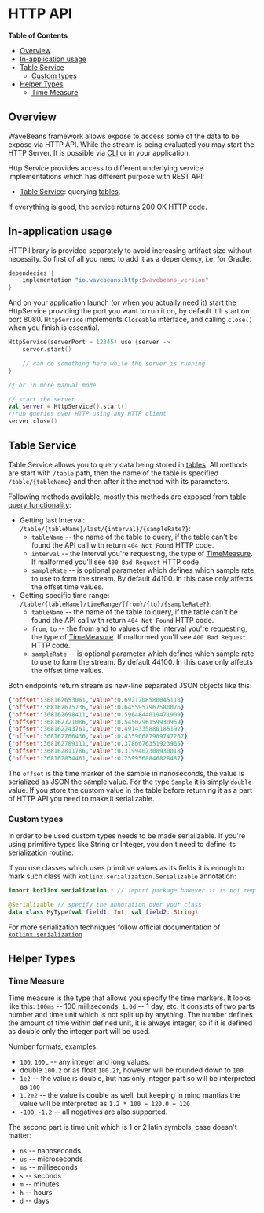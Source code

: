 # HTTP API

<!-- START doctoc generated TOC please keep comment here to allow auto update -->
<!-- DON'T EDIT THIS SECTION, INSTEAD RE-RUN doctoc TO UPDATE -->
**Table of Contents**

- [Overview](#overview)
- [In-application usage](#in-application-usage)
- [Table Service](#table-service)
  - [Custom types](#custom-types)
- [Helper Types](#helper-types)
  - [Time Measure](#time-measure)

<!-- END doctoc generated TOC please keep comment here to allow auto update -->

## Overview

WaveBeans framework allows expose to access some of the data to be expose via HTTP API. While the stream is being evaluated you may start the HTTP Server. It is possible via [CLI](../cli/readme.md#http-api) or in your application.

Http Service provides access to different underlying service implementations which has different purpose with REST API:
* [Table Service](#table-service): querying [tables](../lib/outputs/table-output.md).

If everything is good, the service returns 200 OK HTTP code.

## In-application usage

HTTP library is provided separately to avoid increasing artifact size without necessity. So first of all you need to add it as a dependency, i.e. for Gradle:

```groovy
dependecies {
    implementation "io.wavebeans:http:$wavebeans_version"
}
```

And on your application launch (or when you actually need it) start the HttpService providing the port you want to run it on, by default it'll start on port 8080. `HttpSerrice` implements `Closeable` interface, and calling `close()` when you finish is essential.

```kotlin
HttpService(serverPort = 12345).use {server ->
    server.start()

    // can do something here while the server is running
}

// or in more manual mode

// start the server
val server = HttpService().start()
//run queries over HTTP using any HTTP client
server.close()
```

## Table Service

Table Service allows you to query data being stored in [tables](../lib/outputs/table-output.md). All methods are start with `/table` path, then the name of the table is specified `/table/{tableName}` and then after it the method with its parameters.

Following methods available, mostly this methods are exposed from [table query functionality](../lib/outputs/table-output.md#querying):

* Getting last Interval: `/table/{tableName}/last/{interval}/{sampleRate?}`:
    * `tableName` -- the name of the table to query, if the table can't be found the API call with return `404 Not Found` HTTP code.
    * `interval` -- the interval you're requesting, the type of [TimeMeasure](#time-measure). If malformed you'll see `400 Bad Request` HTTP code.
    * `sampleRate` -- is optional parameter which defines which sample rate to use to form the stream. By default 44100. In this case only affects the offset time values.
* Getting specific time range: `/table/{tableName}/timeRange/{from}/{to}/{sampleRate?}`:
    * `tableName` -- the name of the table to query, if the table can't be found the API call with return `404 Not Found` HTTP code.
    * `from`, `to` -- the from and to values of the interval you're requesting, the type of [TimeMeasure](#time-measure). If malformed you'll see `400 Bad Request` HTTP code.
    * `sampleRate` -- is optional parameter which defines which sample rate to use to form the stream. By default 44100. In this case only affects the offset time values.

Both endpoints return stream as new-line separated JSON objects like this:

```json
{"offset":368162653061,"value":0.6921708580045118}
{"offset":368162675736,"value":0.6455957967580076}
{"offset":368162698411,"value":0.5964844019471909}
{"offset":368162721086,"value":0.5450296159930959}
{"offset":368162743761,"value":0.4914335880185192}
{"offset":368162766436,"value":0.43590687909747267}
{"offset":368162789111,"value":0.3786676351923965}
{"offset":368162811786,"value":0.3199407308930018}
{"offset":368162834461,"value":0.2599568846828487}
```

The `offset` is the time marker of the sample in nanoseconds, the value is serialized as JSON the sample value. For the type `Sample` it is simply `double` value. If you store the custom value in the table before returning it as a part of HTTP API you need to make it serializable. 

### Custom types

In order to be used custom types needs to be made serializable. If you're using primitive types like String or Integer, you don't need to define its serialization routine. 

If you use classes which uses primitive values as its fields it is enough to mark such class with `kotlinx.serialization.Serializable` annotation:

```kotlin
import kotlinx.serialization.* // import package however it is not required if you'll specify it explicitly with the annotation

@Serializable // specify the annotation over your class
data class MyType(val field1: Int, val field2: String)
```

For more serialization techniques follow official documentation of [`kotlinx.serialization`](https://github.com/Kotlin/kotlinx.serialization)

## Helper Types

### Time Measure

Time measure is the type that allows you specify the time markers. It looks like this: `100ms` -- 100 milliseconds, `1.0d` -- 1 day, etc. It consists of two parts number and time unit which is not split up by anything. The number defines the amount of time within defined unit, it is always integer, so if it is defined as double only the integer part will be used.

Number formats, examples:
* `100`, `100L` -- any integer and long values.
* double `100.2` or as float `100.2f`, however will be rounded down to `100`
* `1e2` -- the value is double, but has only integer part so will be interpreted as `100`
* `1.2e2` -- the value is double as well, but keeping in mind mantias the value will be interpreted as `1.2 * 100 = 120.0 = 120`
* `-100`, `-1.2` -- all negatives are also supported.

The second part is time unit which is 1 or 2 latin symbols, case doesn't matter:
* `ns` -- nanoseconds
* `us` -- microseconds
* `ms` -- milliseconds
* `s` -- seconds
* `m` -- minutes
* `h` -- hours
* `d` -- days
